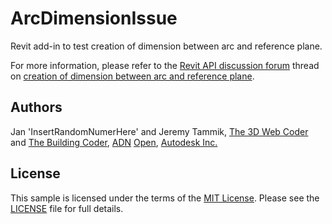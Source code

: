 # ArcDimensionIssue

Revit add-in to test creation of dimension between arc and reference plane.

For more information, please refer to the
[Revit API discussion forum](http://forums.autodesk.com/t5/revit-api/bd-p/160) thread on
[creation of dimension between arc and reference plane](http://forums.autodesk.com/t5/revit-api/create-dimension-between-arc-and-reference-plane-invalid-number/td-p/5701249).


## Authors

Jan 'InsertRandomNumerHere' and
Jeremy Tammik,
[The 3D Web Coder](http://the3dwebcoder.typepad.com) and
[The Building Coder](http://thebuildingcoder.typepad.com),
[ADN](http://www.autodesk.com/adn)
[Open](http://www.autodesk.com/adnopen),
[Autodesk Inc.](http://www.autodesk.com)


## License

This sample is licensed under the terms of the [MIT License](http://opensource.org/licenses/MIT).
Please see the [LICENSE](LICENSE) file for full details.